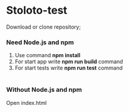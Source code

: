 # Stoloto-test <br>
Download or clone repository;<br>
### Need Node.js and npm
1. Use command **npm install** <br>
2. For start app write **npm run build** command<br>
3. For start tests write **npm run test** command<br><br>
### Without Node.js and npm

Open index.html
